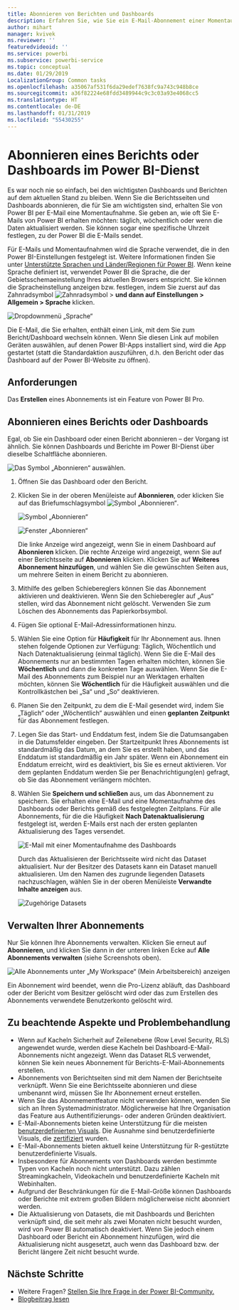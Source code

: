 ```yaml
---
title: Abonnieren von Berichten und Dashboards
description: Erfahren Sie, wie Sie ein E-Mail-Abonnement einer Momentaufnahme eines Power BI-Berichts oder Dashboards für sich und Ihre Kollegen einrichten.
author: mihart
manager: kvivek
ms.reviewer: ''
featuredvideoid: ''
ms.service: powerbi
ms.subservice: powerbi-service
ms.topic: conceptual
ms.date: 01/29/2019
LocalizationGroup: Common tasks
ms.openlocfilehash: a35067af531f6da29edef7638fc9a743c948b8ce
ms.sourcegitcommit: a36f82224e68fdd3489944c9c3c03a93e4068cc5
ms.translationtype: HT
ms.contentlocale: de-DE
ms.lasthandoff: 01/31/2019
ms.locfileid: "55430255"
---
```

# <a name="subscribe-to-a-report-or-dashboard-in-power-bi-service"></a>Abonnieren eines Berichts oder Dashboards im Power BI-Dienst 
Es war noch nie so einfach, bei den wichtigsten Dashboards und Berichten auf dem aktuellen Stand zu bleiben. Wenn Sie die Berichtsseiten und Dashboards abonnieren, die für Sie am wichtigsten sind, erhalten Sie von Power BI per E-Mail eine Momentaufnahme. Sie geben an, wie oft Sie E-Mails von Power BI erhalten möchten: täglich, wöchentlich oder wenn die Daten aktualisiert werden. Sie können sogar eine spezifische Uhrzeit festlegen, zu der Power BI die E-Mails sendet.  

Für E-Mails und Momentaufnahmen wird die Sprache verwendet, die in den Power BI-Einstellungen festgelegt ist. Weitere Informationen finden Sie unter [Unterstützte Sprachen und Länder/Regionen für Power BI](../supported-languages-countries-regions.md). Wenn keine Sprache definiert ist, verwendet Power BI die Sprache, die der Gebietsschemaeinstellung Ihres aktuellen Browsers entspricht. Sie können die Spracheinstellung anzeigen bzw. festlegen, indem Sie zuerst auf das Zahnradsymbol ![Zahnradsymbol](./media/end-user-subscribe/power-bi-settings-icon.png) >  **und dann auf Einstellungen > Allgemein > Sprache** klicken. 

![Dropdownmenü „Sprache“](./media/end-user-subscribe/power-bi-language.png)

Die E-Mail, die Sie erhalten, enthält einen Link, mit dem Sie zum Bericht/Dashboard wechseln können. Wenn Sie diesen Link auf mobilen Geräten auswählen, auf denen Power BI-Apps installiert sind, wird die App gestartet (statt die Standardaktion auszuführen, d.h. den Bericht oder das Dashboard auf der Power BI-Website zu öffnen).


## <a name="requirements"></a>Anforderungen
Das **Erstellen** eines Abonnements ist ein Feature von Power BI Pro.   

## <a name="subscribe-to-a-dashboard-or-a-report-page"></a>Abonnieren eines Berichts oder Dashboards
Egal, ob Sie ein Dashboard oder einen Bericht abonnieren – der Vorgang ist ähnlich. Sie können Dashboards und Berichte im Power BI-Dienst über dieselbe Schaltfläche abonnieren.
 
![Das Symbol „Abonnieren“ auswählen](./media/end-user-subscribe/power-bi-subscribe-orientation.png).

1. Öffnen Sie das Dashboard oder den Bericht.
2. Klicken Sie in der oberen Menüleiste auf **Abonnieren**, oder klicken Sie auf das Briefumschlagsymbol ![Symbol „Abonnieren“](./media/end-user-subscribe/power-bi-icon-envelope.png).
   
   ![Symbol „Abonnieren“](./media/end-user-subscribe/power-bi-subscribe-icon.png)

   ![Fenster „Abonnieren“](./media/end-user-subscribe/power-bi-emails2.png)
    
    Die linke Anzeige wird angezeigt, wenn Sie in einem Dashboard auf **Abonnieren** klicken. Die rechte Anzeige wird angezeigt, wenn Sie auf einer Berichtsseite auf **Abonnieren** klicken. Klicken Sie auf **Weiteres Abonnement hinzufügen**, und wählen Sie die gewünschten Seiten aus, um mehrere Seiten in einem Bericht zu abonnieren. 

3. Mithilfe des gelben Schiebereglers können Sie das Abonnement aktivieren und deaktivieren.  Wenn Sie den Schieberegler auf „Aus“ stellen, wird das Abonnement nicht gelöscht. Verwenden Sie zum Löschen des Abonnements das Papierkorbsymbol.

4. Fügen Sie optional E-Mail-Adressinformationen hinzu. 

5. Wählen Sie eine Option für **Häufigkeit** für Ihr Abonnement aus.  Ihnen stehen folgende Optionen zur Verfügung: Täglich, Wöchentlich und Nach Datenaktualisierung (einmal täglich).  Wenn Sie die E-Mail des Abonnements nur an bestimmten Tagen erhalten möchten, können Sie **Wöchentlich** und dann die konkreten Tage auswählen.  Wenn Sie die E-Mail des Abonnements zum Beispiel nur an Werktagen erhalten möchten, können Sie **Wöchentlich** für die Häufigkeit auswählen und die Kontrollkästchen bei „Sa“ und „So“ deaktivieren.   


6. Planen Sie den Zeitpunkt, zu dem die E-Mail gesendet wird, indem Sie „Täglich“ oder „Wöchentlich“ auswählen und einen **geplanten** **Zeitpunkt** für das Abonnement festlegen.   

7. Legen Sie das Start- und Enddatum fest, indem Sie die Datumsangaben in die Datumsfelder eingeben. Der Startzeitpunkt Ihres Abonnements ist standardmäßig das Datum, an dem Sie es erstellt haben, und das Enddatum ist standardmäßig ein Jahr später. Wenn ein Abonnement ein Enddatum erreicht, wird es deaktiviert, bis Sie es erneut aktivieren.  Vor dem geplanten Enddatum werden Sie per Benachrichtigung(en) gefragt, ob Sie das Abonnement verlängern möchten.     


5. Wählen Sie **Speichern und schließen** aus, um das Abonnement zu speichern. Sie erhalten eine E-Mail und eine Momentaufnahme des Dashboards oder Berichts gemäß des festgelegten Zeitplans. Für alle Abonnements, für die die Häufigkeit **Nach Datenaktualisierung** festgelegt ist, werden E-Mails erst nach der ersten geplanten Aktualisierung des Tages versendet.
   
   ![E-Mail mit einer Momentaufnahme des Dashboards](media/end-user-subscribe/power-bi-subscribe-email.png)
   
    Durch das Aktualisieren der Berichtsseite wird nicht das Dataset aktualisiert. Nur der Besitzer des Datasets kann ein Dataset manuell aktualisieren. Um den Namen des zugrunde liegenden Datasets nachzuschlagen, wählen Sie in der oberen Menüleiste **Verwandte Inhalte anzeigen** aus.
   
    ![Zugehörige Datasets](./media/end-user-subscribe/power-bi-view-related-screen.png)


## <a name="manage-your-subscriptions"></a>Verwalten Ihrer Abonnements
Nur Sie können Ihre Abonnements verwalten. Klicken Sie erneut auf **Abonnieren**, und klicken Sie dann in der unteren linken Ecke auf **Alle Abonnements verwalten** (siehe Screenshots oben). 

![Alle Abonnements unter „My Workspace“ (Mein Arbeitsbereich) anzeigen](./media/end-user-subscribe/power-bi-manage.png)

Ein Abonnement wird beendet, wenn die Pro-Lizenz abläuft, das Dashboard oder der Bericht vom Besitzer gelöscht wird oder das zum Erstellen des Abonnements verwendete Benutzerkonto gelöscht wird.

## <a name="considerations-and-troubleshooting"></a>Zu beachtende Aspekte und Problembehandlung
* Wenn auf Kacheln Sicherheit auf Zeilenebene (Row Level Security, RLS) angewendet wurde, werden diese Kacheln bei Dashboard-E-Mail-Abonnements nicht angezeigt.  Wenn das Dataset RLS verwendet, können Sie kein neues Abonnement für Berichts-E-Mail-Abonnements erstellen.
* Abonnements von Berichtseiten sind mit dem Namen der Berichtseite verknüpft. Wenn Sie eine Berichtsseite abonnieren und diese umbenannt wird, müssen Sie Ihr Abonnement erneut erstellen.
* Wenn Sie das Abonnementfeature nicht verwenden können, wenden Sie sich an Ihren Systemadministrator. Möglicherweise hat Ihre Organisation das Feature aus Authentifizierungs- oder anderen Gründen deaktiviert.  
* E-Mail-Abonnements bieten keine Unterstützung für die meisten [benutzerdefinierten Visuals](../power-bi-custom-visuals.md).  Die Ausnahme sind benutzerdefinierte Visuals, die [zertifiziert](../power-bi-custom-visuals-certified.md) wurden.  
* E-Mail-Abonnements bieten aktuell keine Unterstützung für R-gestützte benutzerdefinierte Visuals.  
* Insbesondere für Abonnements von Dashboards werden bestimmte Typen von Kacheln noch nicht unterstützt.  Dazu zählen Streamingkacheln, Videokacheln und benutzerdefinierte Kacheln mit Webinhalten.     
* Aufgrund der Beschränkungen für die E-Mail-Größe können Dashboards oder Berichte mit extrem großen Bildern möglicherweise nicht abonniert werden.    
* Die Aktualisierung von Datasets, die mit Dashboards und Berichten verknüpft sind, die seit mehr als zwei Monaten nicht besucht wurden, wird von Power BI automatisch deaktiviert.  Wenn Sie jedoch einem Dashboard oder Bericht ein Abonnement hinzufügen, wird die Aktualisierung nicht ausgesetzt, auch wenn das Dashboard bzw. der Bericht längere Zeit nicht besucht wurde.    

## <a name="next-steps"></a>Nächste Schritte
* Weitere Fragen? [Stellen Sie Ihre Frage in der Power BI-Community.](http://community.powerbi.com/)    
* [Blogbeitrag lesen](https://powerbi.microsoft.com/blog/introducing-dashboard-email-subscriptions-a-360-degree-view-of-your-business-in-your-inbox-every-day/)

